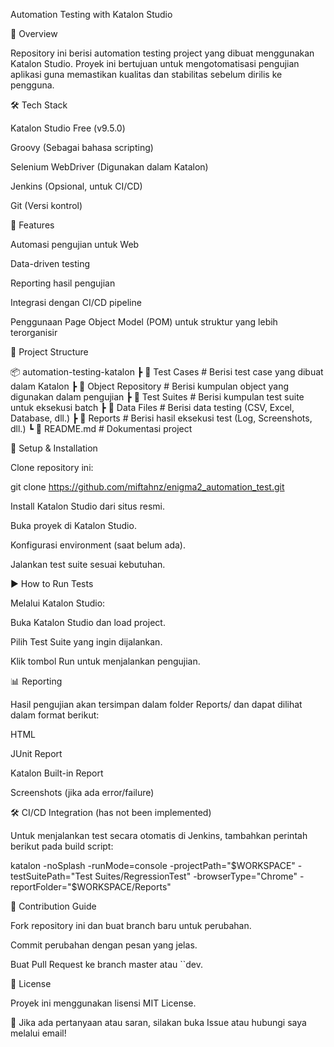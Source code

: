 Automation Testing with Katalon Studio

📌 Overview

Repository ini berisi automation testing project yang dibuat menggunakan Katalon Studio. Proyek ini bertujuan untuk mengotomatisasi pengujian aplikasi guna memastikan kualitas dan stabilitas sebelum dirilis ke pengguna.

🛠 Tech Stack

Katalon Studio Free (v9.5.0)

Groovy (Sebagai bahasa scripting)

Selenium WebDriver (Digunakan dalam Katalon)

Jenkins (Opsional, untuk CI/CD)

Git (Versi kontrol)

🚀 Features

Automasi pengujian untuk Web

Data-driven testing

Reporting hasil pengujian

Integrasi dengan CI/CD pipeline

Penggunaan Page Object Model (POM) untuk struktur yang lebih terorganisir

📂 Project Structure

📦 automation-testing-katalon
 ┣ 📂 Test Cases          # Berisi test case yang dibuat dalam Katalon
 ┣ 📂 Object Repository   # Berisi kumpulan object yang digunakan dalam pengujian
 ┣ 📂 Test Suites         # Berisi kumpulan test suite untuk eksekusi batch
 ┣ 📂 Data Files         # Berisi data testing (CSV, Excel, Database, dll.)
 ┣ 📂 Reports            # Berisi hasil eksekusi test (Log, Screenshots, dll.)
 ┗ 📜 README.md          # Dokumentasi project

🔧 Setup & Installation

Clone repository ini:

git clone https://github.com/miftahnz/enigma2_automation_test.git

Install Katalon Studio dari situs resmi.

Buka proyek di Katalon Studio.

Konfigurasi environment (saat belum ada).

Jalankan test suite sesuai kebutuhan.

▶️ How to Run Tests

Melalui Katalon Studio:

Buka Katalon Studio dan load project.

Pilih Test Suite yang ingin dijalankan.

Klik tombol Run untuk menjalankan pengujian.

📊 Reporting

Hasil pengujian akan tersimpan dalam folder Reports/ dan dapat dilihat dalam format berikut:

HTML

JUnit Report

Katalon Built-in Report

Screenshots (jika ada error/failure)

🛠 CI/CD Integration (has not been implemented)

Untuk menjalankan test secara otomatis di Jenkins, tambahkan perintah berikut pada build script:

katalon -noSplash -runMode=console -projectPath="$WORKSPACE" -testSuitePath="Test Suites/RegressionTest" -browserType="Chrome" -reportFolder="$WORKSPACE/Reports"

📝 Contribution Guide

Fork repository ini dan buat branch baru untuk perubahan.

Commit perubahan dengan pesan yang jelas.

Buat Pull Request ke branch master atau ``dev.

📌 License

Proyek ini menggunakan lisensi MIT License.

📩 Jika ada pertanyaan atau saran, silakan buka Issue atau hubungi saya melalui email!

